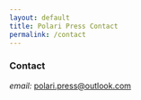 ```yaml
---
layout: default
title: Polari Press Contact
permalink: /contact
---
```


### Contact

*email:* <a href="mailto:polari.press@outlook.com">polari.press@outlook.com</a>